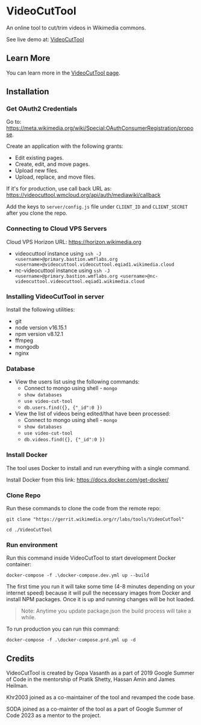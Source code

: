 # VideoCutTool

An online tool to cut/trim videos in Wikimedia commons.

See live demo at: [VideoCutTool](https://videocuttool.wmcloud.org/)

## Learn More

You can learn more in the [VideoCutTool page](https://commons.wikimedia.org/wiki/Commons:VideoCutTool).

## Installation

### Get OAuth2 Credentials

Go to:
<https://meta.wikimedia.org/wiki/Special:OAuthConsumerRegistration/propose>.

Create an application with the following grants:

- Edit existing pages.
- Create, edit, and move pages.
- Upload new files.
- Upload, replace, and move files.

If it's for production, use call back URL as: <https://videocuttool.wmcloud.org/api/auth/mediawiki/callback>

Add the keys to `server/config.js` file under `CLIENT_ID` and `CLIENT_SECRET` after you clone the repo.

### Connecting to Cloud VPS Servers

Cloud VPS Horizon URL: <https://horizon.wikimedia.org>

- videocuttool instance using `ssh -J <username>@primary.bastion.wmflabs.org <username>@videocuttool.videocuttool.eqiad1.wikimedia.cloud`
- nc-videocuttool instance using `ssh -J <username>@primary.bastion.wmflabs.org <username>@nc-videocuttool.videocuttool.eqiad1.wikimedia.cloud`

### Installing VideoCutTool in server

Install the following utilities:

- git
- node version v16.15.1
- npm version v8.12.1
- ffmpeg
- mongodb
- nginx

### Database

- View the users list using the following commands:
  - Connect to mongo using shell - `mongo`
  - `show databases`
  - `use video-cut-tool`
  - `db.users.find({}, {"_id":0 })`
- View the list of videos being edited/that have been processed:
  - Connect to mongo using shell - `mongo`
  - `show databases`
  - `use video-cut-tool`
  - `db.videos.find({}, {"_id":0 })`

### Install Docker

The tool uses Docker to install and run everything with a single command.

Install Docker from this link: <https://docs.docker.com/get-docker/>

### Clone Repo

Run these commands to clone the code from the remote repo:

```
git clone "https://gerrit.wikimedia.org/r/labs/tools/VideoCutTool"

cd ./VideoCutTool
```

### Run environment

Run this command inside VideoCutTool to start development Docker container:

```
docker-compose -f .\docker-compose.dev.yml up --build
```

The first time you run it will take some time (4-8 minutes depending on your internet speed) because it will pull the necessary images from Docker and install NPM packages. Once it is up and running changes will be hot loaded.

> Note: Anytime you update package.json the build process will take a while.

To run production you can run this command:

```
docker-compose -f .\docker-compose.prd.yml up -d
```

## Credits

VideoCutTool is created by Gopa Vasanth as a part of 2019 Google Summer of Code in the mentorship of Pratik Shetty, Hassan Amin and James Heilman.

Khr2003 joined as a co-maintainer of the tool and revamped the code base.

SODA joined as a co-mainter of the tool as a part of Google Summer of Code 2023 as a mentor to the project.
